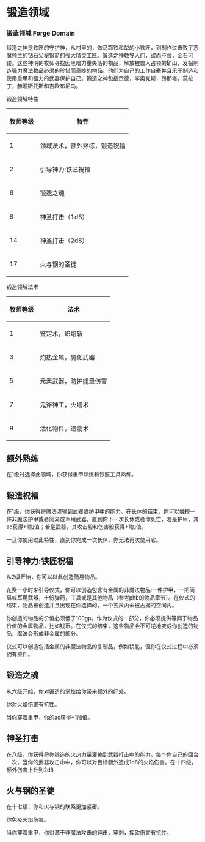 # 锻造领域

### 锻造领域 Forge Domain

&#x20;   锻造之神是铁匠的守护神，从村里的，做马蹄铁和犁的小铁匠，到制作过击败了恶魔领主的钻石尖秘银箭的强大精灵工匠。锻造之神教导人们，锲而不舍，金石可镂。这些神明的牧师寻找因黑暗力量失落的物品，解放被兽人占领的矿山，发掘制造强力魔法物品必须的珍惜而奇妙的物品。他们为自己的工作自豪并且乐于制造和使用重甲和强力的武器保护自己。锻造之神包括贡德，李奥克斯，昂那塔，莫拉丁，赫淮斯托斯和吉欧布尼乌。

&#x20; 锻造领域特性

| <p> </p><p>   牧师等级   </p><p> </p> | <p> </p><p>特性</p><p> </p>             |
| --------------------------------- | ------------------------------------- |
| <p> </p><p>1</p><p> </p>          | <p> </p><p>领域法术，额外熟练，锻造祝福</p><p> </p> |
| <p> </p><p>2</p><p> </p>          | <p> </p><p>引导神力:铁匠祝福</p><p> </p>      |
| <p> </p><p>6</p><p> </p>          | <p> </p><p>锻造之魂</p><p> </p>           |
| <p> </p><p>8</p><p> </p>          | <p> </p><p>神圣打击（1d8）</p><p> </p>      |
| <p> </p><p>14</p><p> </p>         | <p> </p><p>神圣打击（2d8）</p><p> </p>      |
| <p> </p><p>17</p><p> </p>         | <p> </p><p> 火与钢的圣徒</p><p> </p>        |

&#x20; 锻造领域法术

| <p> </p><p>   牧师等级   </p><p> </p> | <p> </p><p>法术</p><p> </p>          |
| --------------------------------- | ---------------------------------- |
| <p> </p><p>1</p><p> </p>          | <p> </p><p>鉴定术，炽焰斩</p><p> </p>     |
| <p> </p><p>3</p><p> </p>          | <p> </p><p>灼热金属，魔化武器</p><p> </p>   |
| <p> </p><p>5</p><p> </p>          | <p> </p><p>元素武器，防护能量伤害</p><p> </p> |
| <p> </p><p>7</p><p> </p>          | <p> </p><p>鬼斧神工，火墙术</p><p> </p>    |
| <p> </p><p>9</p><p> </p>          | <p> </p><p>活化物件，造物术</p><p> </p>    |

## 额外熟练

&#x20;  在1级时选择此领域，你获得重甲熟练和铁匠工具熟练。

## &#x20; 锻造祝福

&#x20;  在1级，你获得将魔法灌输到武器或护甲中的能力。在长休的结束，你可以触摸一件非魔法护甲或者简易或军用武器，直到你下一次长休或者你死亡，若是护甲，其ac获得+1加值；若是武器，其攻击骰和伤害骰获得+1加值。

&#x20;  一旦你使用过此特性，直到你完成一次长休，你无法再次使用它。

## &#x20; 引导神力:铁匠祝福

&#x20;  从2级开始，你可以以此创造简易物品。

&#x20;  花费一小时来引导仪式，你可以创造包含有金属的非魔法物品:一件护甲，一把简易或军用武器，十份弹药，工具或是其他物品（参考phb的物品章节）。在仪式的结束，物品被创造并且出现在你选择的，一个五尺内未被占据的空间内。

&#x20;  你创造的物品的价值必须低于100gp。作为仪式的一部分，你必须提供等同于物品价值的金属物品，比如钱币。在仪式的结束，这些物品会不可逆地变成你创造的物品，魔法会形成非金属的部分。

&#x20;   仪式可以创造包括金属的非魔法物品的复制品，例如钥匙，但你在仪式过程中必须拥有原件。

## &#x20;  锻造之魂

&#x20;   从六级开始，你对锻造的掌控给你带来额外的好处。

&#x20;    你对火焰伤害有抗性。

&#x20;    当你穿着重甲，你的ac获得+1加值。

## &#x20;  神圣打击

&#x20;   在八级，你获得将你锻造的火热力量灌输到武器打击中的能力。每个你自己的回合一次，当你的武器攻击命中，你可以对目标额外造成1d8的火焰伤害。在十四级，额外伤害上升到2d8

## &#x20;  火与钢的圣徒

&#x20;   在十七级，你和火与钢的联系更加紧密。

&#x20;    你免疫火焰伤害。

&#x20;    当你穿着重甲，你对源于非魔法攻击的钝击，穿刺，挥砍伤害有抗性。
